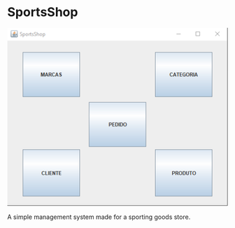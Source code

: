 # SportsShop

<p>
  <img src="https://github.com/omouravictor/omouravictor/blob/main/assets/sports-shop/sports-shop.png" alt="Sports shop">
</p>

A simple management system made for a sporting goods store.
